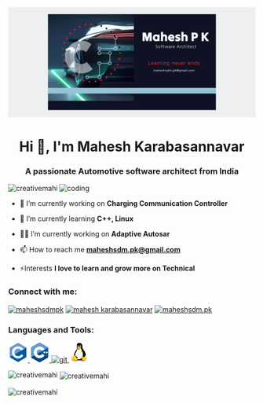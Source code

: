 ![logo](https://github.com/CreativeMahi/CreativeMahi/blob/main/Mahesh_Karabasannavar_Github.png)
<h1 align="center">Hi 👋, I'm Mahesh Karabasannavar</h1>
<h3 align="center">A passionate Automotive software architect from India</h3>

<img align="right" alt="coding" width="400" src="https://camo.githubusercontent.com/19db51af5f90f1b152bc0b9078f5fe97053955be5074f03f17019c70345bdcdb/68747470733a2f2f6d69726f2e6d656469756d2e636f6d2f6d61782f313336302f302a37513379765349765f7430696f4a2d5a2e676966">

<p align="left"> <img src="https://komarev.com/ghpvc/?username=creativemahi&label=Profile%20views&color=0e75b6&style=flat" alt="creativemahi" /> </p>

- 🔭 I’m currently working on **Charging Communication Controller**

- 🌱 I’m currently learning **C++, Linux**

- 👯🔭 I’m currently working on **Adaptive Autosar**

- 📫 How to reach me **maheshsdm.pk@gmail.com**

- ⚡Interests **I love to learn and grow more on Technical**

<h3 align="left">Connect with me:</h3>
<p align="left">
<a href="https://twitter.com/maheshsdmpk" target="blank"><img align="center" src="https://raw.githubusercontent.com/rahuldkjain/github-profile-readme-generator/master/src/images/icons/Social/twitter.svg" alt="maheshsdmpk" height="30" width="40" /></a>
<a href="https://linkedin.com/in/mahesh karabasannavar" target="blank"><img align="center" src="https://raw.githubusercontent.com/rahuldkjain/github-profile-readme-generator/master/src/images/icons/Social/linked-in-alt.svg" alt="mahesh karabasannavar" height="30" width="40" /></a>
<a href="https://medium.com/maheshsdm.pk" target="blank"><img align="center" src="https://raw.githubusercontent.com/rahuldkjain/github-profile-readme-generator/master/src/images/icons/Social/medium.svg" alt="maheshsdm.pk" height="30" width="40" /></a>
</p>

<h3 align="left">Languages and Tools:</h3>
<p align="left"> <a href="https://www.cprogramming.com/" target="_blank" rel="noreferrer"> <img src="https://raw.githubusercontent.com/devicons/devicon/master/icons/c/c-original.svg" alt="c" width="40" height="40"/> </a> <a href="https://www.w3schools.com/cpp/" target="_blank" rel="noreferrer"> <img src="https://raw.githubusercontent.com/devicons/devicon/master/icons/cplusplus/cplusplus-original.svg" alt="cplusplus" width="40" height="40"/> </a> <a href="https://git-scm.com/" target="_blank" rel="noreferrer"> <img src="https://www.vectorlogo.zone/logos/git-scm/git-scm-icon.svg" alt="git" width="40" height="40"/> </a> <a href="https://www.linux.org/" target="_blank" rel="noreferrer"> <img src="https://raw.githubusercontent.com/devicons/devicon/master/icons/linux/linux-original.svg" alt="linux" width="40" height="40"/> </a> </p>

<p><img align="left" src="https://github-readme-stats.vercel.app/api/top-langs?username=creativemahi&show_icons=true&locale=en&layout=compact" alt="creativemahi" /></p>

<p>&nbsp;<img align="center" src="https://github-readme-stats.vercel.app/api?username=creativemahi&show_icons=true&locale=en" alt="creativemahi" /></p>

<p><img align="center" src="https://github-readme-streak-stats.herokuapp.com/?user=creativemahi&" alt="creativemahi" /></p>
